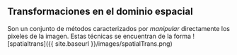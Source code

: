 ## Transformaciones en el dominio espacial

Son un conjunto de métodos caracterizados por _manipular_ directamente los pixeles de la imagen. Estas técnicas se encuentran de la forma
![spatialtrans]({{ site.baseurl }}/images/spatialTrans.png)
